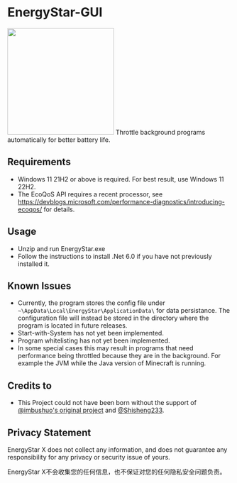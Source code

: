 # EnergyStar-GUI

<img src=https://user-images.githubusercontent.com/17510335/186140548-4d4876cc-7381-4b5e-bb34-3914e2305a74.png width=240 height=240 />
Throttle background programs automatically for better battery life.

## Requirements

- Windows 11 21H2 or above is required. For best result, use Windows 11 22H2.
- The EcoQoS API requires a recent processor, see https://devblogs.microsoft.com/performance-diagnostics/introducing-ecoqos/ for details.

## Usage

- Unzip and run EnergyStar.exe
- Follow the instructions to install .Net 6.0 if you have not previously installed it.

## Known Issues

- Currently, the program stores the config file under `~\AppData\Local\EnergyStar\ApplicationData\` for data persistance. The configuration file will instead be stored in the directory where the program is located in future releases.
- Start-with-System has not yet been implemented.
- Program whitelisting has not yet been implemented.
- In some special cases this may result in programs that need performance being throttled because they are in the background. For example the JVM while the Java version of Minecraft is running.

## Credits to

- This Project could not have been born without the support of [@imbushuo's original project](https://github.com/imbushuo/EnergyStar) and [@Shisheng233](https://github.com/Shisheng233).

## Privacy Statement

EnergyStar X does not collect any information, and does not guarantee any responsibility for any privacy or security issue of yours.

EnergyStar X不会收集您的任何信息，也不保证对您的任何隐私安全问题负责。
